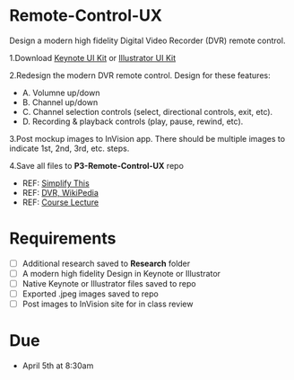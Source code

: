 Remote-Control-UX
=================

Design a modern high fidelity Digital Video Recorder (DVR) remote control.

1.Download [Keynote UI Kit](https://www.dropbox.com/s/r7zc6uk2tc5x369/keynote_wireframe_gui_toolkit.zip) or 
[Illustrator UI Kit](https://www.dropbox.com/s/r8iwx3oikb1i9ql/illustrator_wireframe_gui_toolkit.zip)

2.Redesign the modern DVR remote control. Design for these features: 

 * A. Volumne up/down
 * B. Channel up/down
 * C. Channel selection controls (select, directional controls, exit, etc). 
 * D. Recording & playback controls (play, pause, rewind, etc). 

3.Post mockup images to InVision app. There should be multiple images to indicate 1st, 2nd, 3rd, etc. steps. 

4.Save all files to **P3-Remote-Control-UX** repo

* REF: [Simplify This](http://www.simpleandusable.com/simplify-this)
* REF: [DVR, WikiPedia](http://en.wikipedia.org/wiki/Digital_video_recorder)
* REF: [Course Lecture](http://manikoth.com/gdes254?page=2)

Requirements
=================
* [ ] Additional research saved to **Research** folder
* [ ] A modern high fidelity Design in Keynote or Illustrator
* [ ] Native Keynote or Illustrator files saved to repo
* [ ] Exported .jpeg images saved to repo
* [ ] Post images to InVision site for in class review

Due
=================
* April 5th at 8:30am
